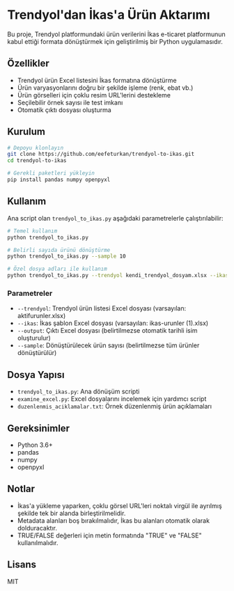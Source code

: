 # Trendyol'dan İkas'a Ürün Aktarımı

Bu proje, Trendyol platformundaki ürün verilerini İkas e-ticaret platformunun kabul ettiği formata dönüştürmek için geliştirilmiş bir Python uygulamasıdır.

## Özellikler

- Trendyol ürün Excel listesini İkas formatına dönüştürme
- Ürün varyasyonlarını doğru bir şekilde işleme (renk, ebat vb.)
- Ürün görselleri için çoklu resim URL'lerini destekleme
- Seçilebilir örnek sayısı ile test imkanı
- Otomatik çıktı dosyası oluşturma

## Kurulum

```bash
# Depoyu klonlayın
git clone https://github.com/eefeturkan/trendyol-to-ikas.git
cd trendyol-to-ikas

# Gerekli paketleri yükleyin
pip install pandas numpy openpyxl
```

## Kullanım

Ana script olan `trendyol_to_ikas.py` aşağıdaki parametrelerle çalıştırılabilir:

```bash
# Temel kullanım
python trendyol_to_ikas.py

# Belirli sayıda ürünü dönüştürme
python trendyol_to_ikas.py --sample 10

# Özel dosya adları ile kullanım
python trendyol_to_ikas.py --trendyol kendi_trendyol_dosyam.xlsx --ikas kendi_ikas_sablonum.xlsx --output sonuc.xlsx
```

### Parametreler

- `--trendyol`: Trendyol ürün listesi Excel dosyası (varsayılan: aktifurunler.xlsx)
- `--ikas`: İkas şablon Excel dosyası (varsayılan: ikas-urunler (1).xlsx)
- `--output`: Çıktı Excel dosyası (belirtilmezse otomatik tarihli isim oluşturulur)
- `--sample`: Dönüştürülecek ürün sayısı (belirtilmezse tüm ürünler dönüştürülür)

## Dosya Yapısı

- `trendyol_to_ikas.py`: Ana dönüşüm scripti
- `examine_excel.py`: Excel dosyalarını incelemek için yardımcı script
- `duzenlenmis_aciklamalar.txt`: Örnek düzenlenmiş ürün açıklamaları

## Gereksinimler

- Python 3.6+
- pandas
- numpy
- openpyxl

## Notlar

- İkas'a yükleme yaparken, çoklu görsel URL'leri noktalı virgül ile ayrılmış şekilde tek bir alanda birleştirilmelidir.
- Metadata alanları boş bırakılmalıdır, İkas bu alanları otomatik olarak dolduracaktır.
- TRUE/FALSE değerleri için metin formatında "TRUE" ve "FALSE" kullanılmalıdır.

## Lisans

MIT 